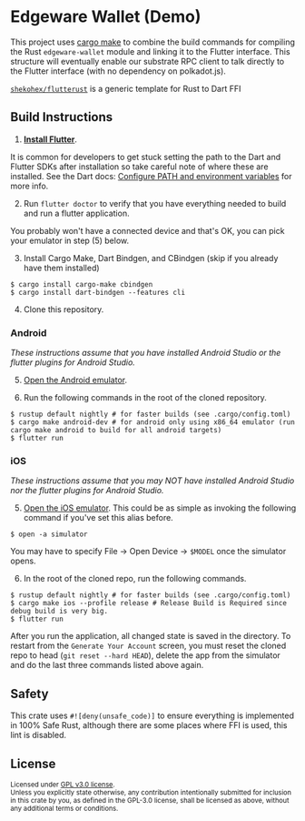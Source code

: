 # Edgeware Wallet (Demo)

<!-- TODO(shekohex): add CI Tags here once done with CI/CD -->

This project uses [cargo make](https://github.com/sagiegurari/cargo-make) to combine the build commands for compiling the Rust `edgeware-wallet` module and linking it to the Flutter interface. This structure will eventually enable our substrate RPC client to talk directly to the Flutter interface (with no dependency on polkadot.js).

[`shekohex/flutterust`](https://github.com/shekohex/flutterust) is a generic template for Rust to Dart FFI

## Build Instructions

1. **[Install Flutter](https://flutter.dev/docs/get-started/install)**.

It is common for developers to get stuck setting the path to the Dart and Flutter SDKs after installation so take careful note of where these are installed. See the Dart docs: [Configure PATH and environment variables](https://dartcode.org/docs/configuring-path-and-environment-variables/) for more info.

2. Run `flutter doctor` to verify that you have everything needed to build and run a flutter application.

You probably won't have a connected device and that's OK, you can pick your emulator in step (5) below.

3. Install Cargo Make, Dart Bindgen, and CBindgen (skip if you already have them installed)

```
$ cargo install cargo-make cbindgen
$ cargo install dart-bindgen --features cli
```

4. Clone this repository.

### Android

_These instructions assume that you have installed Android Studio or the flutter plugins for Android Studio._

5. [Open the Android emulator](https://developer.android.com/studio/run/emulator).

6. Run the following commands in the root of the cloned repository.

```
$ rustup default nightly # for faster builds (see .cargo/config.toml)
$ cargo make android-dev # for android only using x86_64 emulator (run cargo make android to build for all android targets)
$ flutter run
```

### iOS

_These instructions assume that you may NOT have installed Android Studio nor the flutter plugins for Android Studio._

5. [Open the iOS emulator](https://stackoverflow.com/questions/10379622/how-to-run-iphone-emulator-without-starting-xcode). This could be as simple as invoking the following command if you've set this alias before.

```
$ open -a simulator
```

You may have to specify File -> Open Device -> `$MODEL` once the simulator opens.

6. In the root of the cloned repo, run the following commands.

```
$ rustup default nightly # for faster builds (see .cargo/config.toml)
$ cargo make ios --profile release # Release Build is Required since debug build is very big.
$ flutter run
```

After you run the application, all changed state is saved in the directory. To restart from the `Generate Your Account` screen, you must reset the cloned repo to head (`git reset --hard HEAD`), delete the app from the simulator and do the last three commands listed above again.

## Safety

This crate uses `#![deny(unsafe_code)]` to ensure everything is implemented in
100% Safe Rust, although there are some places where FFI is used, this lint is disabled.

## License

<sup>
Licensed under <a href="LICENSE">GPL v3.0 license</a>.
</sup>

<br/>

<sub>
Unless you explicitly state otherwise, any contribution intentionally submitted
for inclusion in this crate by you, as defined in the GPL-3.0 license, shall
be licensed as above, without any additional terms or conditions.
</sub>
